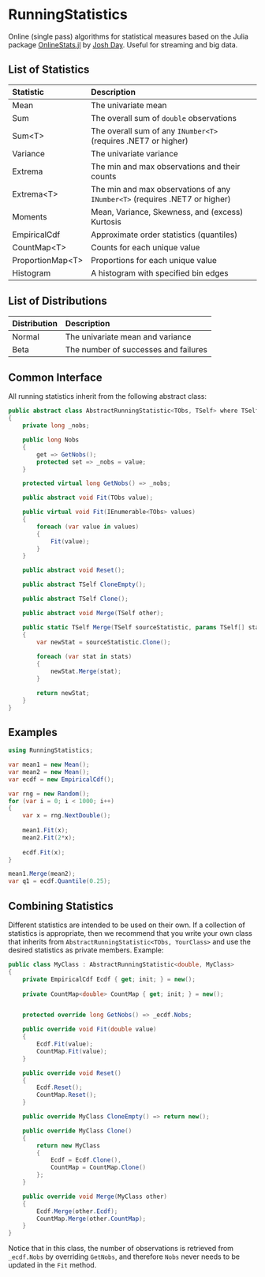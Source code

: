 # RunningStatistics
Online (single pass) algorithms for statistical measures based on the Julia package 
[OnlineStats.jl](https://github.com/joshday/OnlineStats.jl) by [Josh Day](https://github.com/joshday). Useful for streaming and big data.


## List of Statistics

| Statistic          | Description                                                                 |
|:-------------------|:----------------------------------------------------------------------------|
| Mean               | The univariate mean                                                         |
| Sum                | The overall sum of `double` observations                                    |
| Sum\<T\>           | The overall sum of any `INumber<T>` (requires .NET7 or higher)              |
| Variance           | The univariate variance                                                     |
| Extrema            | The min and max observations and their counts                               |
| Extrema\<T\>       | The min and max observations of any `INumber<T>` (requires .NET7 or higher) |
| Moments            | Mean, Variance, Skewness, and (excess) Kurtosis                             |
| EmpiricalCdf       | Approximate order statistics (quantiles)                                    |
| CountMap\<T\>      | Counts for each unique value                                                |
| ProportionMap\<T\> | Proportions for each unique value                                           |
| Histogram          | A histogram with specified bin edges                                        |



## List of Distributions

| Distribution | Description                          |
|:-------------|:-------------------------------------|
| Normal       | The univariate mean and variance     |
| Beta         | The number of successes and failures |



## Common Interface

All running statistics inherit from the following abstract class:

```csharp
public abstract class AbstractRunningStatistic<TObs, TSelf> where TSelf : AbstractRunningStatistic<TObs, TSelf>
{
    private long _nobs;

    public long Nobs
    {
        get => GetNobs();
        protected set => _nobs = value;
    }

    protected virtual long GetNobs() => _nobs;

    public abstract void Fit(TObs value);

    public virtual void Fit(IEnumerable<TObs> values)
    {
        foreach (var value in values)
        {
            Fit(value);
        }
    }

    public abstract void Reset();

    public abstract TSelf CloneEmpty();

    public abstract TSelf Clone();

    public abstract void Merge(TSelf other);

    public static TSelf Merge(TSelf sourceStatistic, params TSelf[] stats)
    {
        var newStat = sourceStatistic.Clone();
        
        foreach (var stat in stats)
        {
            newStat.Merge(stat);
        }

        return newStat;
    }
}

```


## Examples

```csharp
using RunningStatistics;

var mean1 = new Mean();
var mean2 = new Mean();
var ecdf = new EmpiricalCdf();

var rng = new Random();
for (var i = 0; i < 1000; i++)
{
    var x = rng.NextDouble();
    
    mean1.Fit(x);
    mean2.Fit(2*x);
    
    ecdf.Fit(x);
}

mean1.Merge(mean2);
var q1 = ecdf.Quantile(0.25);
```

## Combining Statistics

Different statistics are intended to be used on their own. If a collection of statistics is appropriate, then we recommend that you write your own class that inherits from `AbstractRunningStatistic<TObs, YourClass>` and use the desired statistics as private members. Example:

```csharp
public class MyClass : AbstractRunningStatistic<double, MyClass>
{
    private EmpiricalCdf Ecdf { get; init; } = new();
    
    private CountMap<double> CountMap { get; init; } = new();


    protected override long GetNobs() => _ecdf.Nobs; 

    public override void Fit(double value)
    {
        Ecdf.Fit(value);
        CountMap.Fit(value);
    }

    public override void Reset()
    {
        Ecdf.Reset();
        CountMap.Reset();
    }

    public override MyClass CloneEmpty() => return new();

    public override MyClass Clone()
    {
        return new MyClass
        {
            Ecdf = Ecdf.Clone(),
            CountMap = CountMap.Clone()
        };
    }

    public override void Merge(MyClass other)
    {
        Ecdf.Merge(other.Ecdf);
        CountMap.Merge(other.CountMap);
    }
}
```

Notice that in this class, the number of observations is retrieved from `_ecdf.Nobs` by overriding `GetNobs`, and therefore `Nobs` never needs to be updated in the `Fit` method.
